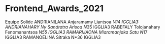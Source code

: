 # Frontend_Awards_2021
Equipe Solide
ANDRIANILANA Anjaramamy Liantsoa N*14 IGGLIA3
ANDRIANAHARY Ny Sandratra Arisoa N*35 IGGLIA3
RABEFALY Tolojanahary Fenomanantsoa N*55 IGGLIA3
RAMARIJAONA Miaramanjaka Satu N*17 IGGLIA3
RAMANOELINA Sitraka N*36 IGGLIA3
